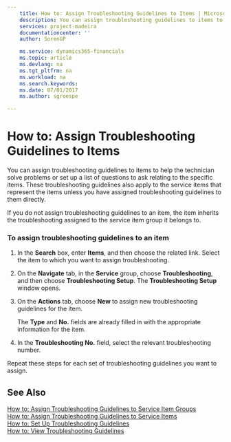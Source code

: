 ```yaml
---
    title: How to: Assign Troubleshooting Guidelines to Items | Microsoft Docs
    description: You can assign troubleshooting guidelines to items to help the technician solve problems or set up a list of questions to ask relating to the specific items. These troubleshooting guidelines also apply to the service items that represent the items unless you have assigned troubleshooting guidelines to them directly.
    services: project-madeira
    documentationcenter: ''
    author: SorenGP

    ms.service: dynamics365-financials
    ms.topic: article
    ms.devlang: na
    ms.tgt_pltfrm: na
    ms.workload: na
    ms.search.keywords:
    ms.date: 07/01/2017
    ms.author: sgroespe

---
```

# How to: Assign Troubleshooting Guidelines to Items
You can assign troubleshooting guidelines to items to help the technician solve problems or set up a list of questions to ask relating to the specific items. These troubleshooting guidelines also apply to the service items that represent the items unless you have assigned troubleshooting guidelines to them directly.  
  
 If you do not assign troubleshooting guidelines to an item, the item inherits the troubleshooting assigned to the service item group it belongs to.  
  
### To assign troubleshooting guidelines to an item  
  
1.  In the **Search** box, enter **Items**, and then choose the related link. Select the item to which you want to assign troubleshooting.  
  
2.  On the **Navigate** tab, in the **Service** group, choose **Troubleshooting**, and then choose **Troubleshooting Setup**. The **Troubleshooting Setup** window opens.  
  
3.  On the **Actions** tab, choose **New** to assign new troubleshooting guidelines for the item.  
  
     The **Type** and **No.** fields are already filled in with the appropriate information for the item.  
  
4.  In the **Troubleshooting No.** field, select the relevant troubleshooting number.  
  
 Repeat these steps for each set of troubleshooting guidelines you want to assign.  
  
## See Also  
 [How to: Assign Troubleshooting Guidelines to Service Item Groups](../how-to-assign-troubleshooting-guidelines-to-service-item-groups.md)   
 [How to: Assign Troubleshooting Guidelines to Service Items](../how-to-assign-troubleshooting-guidelines-to-service-items.md)   
 [How to: Set Up Troubleshooting Guidelines](../how-to-set-up-troubleshooting-guidelines.md)   
 [How to: View Troubleshooting Guidelines](../how-to-view-troubleshooting-guidelines.md)